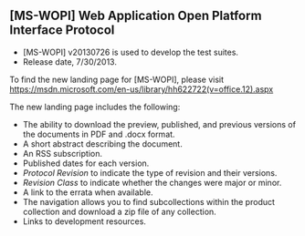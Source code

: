 ## [MS-WOPI] Web Application Open Platform Interface Protocol
- [MS-WOPI] v20130726 is used to develop the test suites.
- Release date, 7/30/2013.


To find the new landing page for [MS-WOPI], please visit https://msdn.microsoft.com/en-us/library/hh622722(v=office.12).aspx

The new landing page includes the following:
- The ability to download the preview, published, and previous versions of the documents in PDF and .docx format.
- A short abstract describing the document.
- An RSS subscription.
- Published dates for each version.
- *Protocol Revision* to indicate the type of revision and their versions.
- *Revision Class* to indicate whether the changes were major or minor.
- A link to the errata when available.
- The navigation allows you to find subcollections within the product collection and download a zip file of any collection.
- Links to development resources.